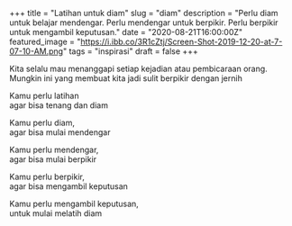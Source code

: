 +++
title = "Latihan untuk diam"
slug = "diam"
description = "Perlu diam untuk belajar mendengar. Perlu mendengar untuk berpikir. Perlu berpikir untuk mengambil keputusan."
date = "2020-08-21T16:00:00Z"
featured_image = "https://i.ibb.co/3R1cZtj/Screen-Shot-2019-12-20-at-7-07-10-AM.png"
tags = "inspirasi"
draft = false
+++ 

Kita selalu mau menanggapi setiap kejadian atau pembicaraan orang. Mungkin ini yang membuat kita jadi sulit berpikir dengan jernih

Kamu perlu latihan  
agar bisa tenang dan diam

Kamu perlu diam,  
agar bisa mulai mendengar

Kamu perlu mendengar,  
agar bisa mulai berpikir

Kamu perlu berpikir,  
agar bisa mengambil keputusan

Kamu perlu mengambil keputusan,  
untuk mulai melatih diam